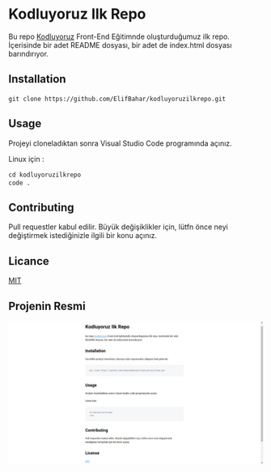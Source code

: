 # Kodluyoruz Ilk Repo
Bu repo [Kodluyoruz](https://www.kodluyoruz.org/) Front-End Eğitimnde oluşturduğumuz ilk repo. İçerisinde bir adet README dosyası, bir adet de index.html dosyası barındırıyor.

## Installation
```
git clone https://github.com/ElifBahar/kodluyoruzilkrepo.git
```

## Usage
Projeyi cloneladıktan sonra Visual Studio Code programında açınız.

Linux için :
```
cd kodluyoruzilkrepo
code .
```


## Contributing
Pull requestler kabul edilir. Büyük değişiklikler için, lütfn önce neyi değiştirmek istediğinizle ilgili bir konu açınız.

## Licance
[MIT]()

## Projenin Resmi
![Resim](https://raw.githubusercontent.com/Kodluyoruz/taskforce/main/git/odev1/figures/markdown.png)